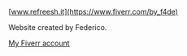 [www.refreesh.it](https://www.fiverr.com/by_f4de)

Website created by Federico.

[My Fiverr account](https://www.fiverr.com/by_f4de)
